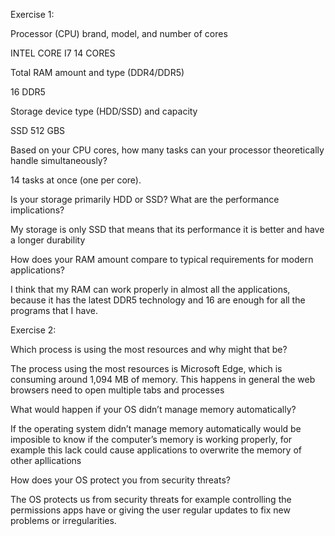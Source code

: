 Exercise 1:

Processor (CPU) brand, model, and number of cores 

INTEL CORE I7 14 CORES

Total RAM amount and type (DDR4/DDR5) 

16 DDR5

Storage device type (HDD/SSD) and capacity 

SSD 512 GBS

Based on your CPU cores, how many tasks can your processor theoretically handle simultaneously?

14 tasks at once (one per core).

Is your storage primarily HDD or SSD? What are the performance implications?

My storage is only SSD that means that its performance it is better and have a longer durability

How does your RAM amount compare to typical requirements for modern applications?

I think that my RAM can work properly in almost all the applications, because it has the latest DDR5 technology and 16 are enough for all the programs that I have.

Exercise 2:

Which process is using the most resources and why might that be?

The process using the most resources is Microsoft Edge, which is consuming around 1,094 MB of memory. This happens in general the web browsers need to open multiple tabs and processes

What would happen if your OS didn’t manage memory automatically?

If the operating system didn’t manage memory automatically would be imposible to know if the computer’s memory is working properly, for example this lack could cause applications to overwrite the memory of other apllications

How does your OS protect you from security threats?

The OS protects us from security threats for example controlling the permissions apps have or giving the user regular updates to fix new problems or irregularities.

